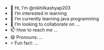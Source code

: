 - 👋 Hi, I’m @nikhilkashyap203
- 👀 I’m interested in learning 
- 🌱 I’m currently learning java programming
- 💞️ I’m looking to collaborate on ...
- 📫 How to reach me ...
- 😄 Pronouns: ...
- ⚡ Fun fact: ...

<!---
nikhilkashyap203/nikhilkashyap203 is a ✨ special ✨ repository because its `README.md` (this file) appears on your GitHub profile.
You can click the Preview link to take a look at your changes.
--->
